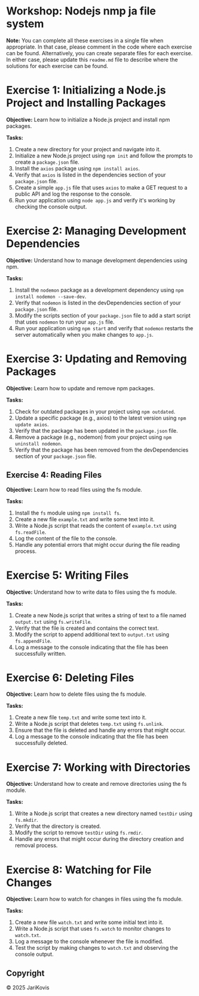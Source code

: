 # Workshop: Nodejs nmp ja file system

**Note:** You can complete all these exercises in a single file when appropriate. In that case, please comment in the code where each exercise can be found. Alternatively, you can create separate files for each exercise. In either case, please update this `readme.md` file to describe where the solutions for each exercise can be found.



# Exercise 1: Initializing a Node.js Project and Installing Packages
**Objective:** Learn how to initialize a Node.js project and install npm packages.

**Tasks:**
1. Create a new directory for your project and navigate into it.
2. Initialize a new Node.js project using `npm init` and follow the prompts to create a `package.json` file.
3. Install the `axios` package using `npm install axios`.
4. Verify that `axios` is listed in the dependencies section of your `package.json` file.
5. Create a simple `app.js` file that uses `axios` to make a GET request to a public API and log the response to the console.
6. Run your application using `node app.js` and verify it's working by checking the console output.


# Exercise 2: Managing Development Dependencies
**Objective:** Understand how to manage development dependencies using npm.

**Tasks:**
1. Install the `nodemon` package as a development dependency using `npm install nodemon --save-dev`.
2. Verify that `nodemon` is listed in the devDependencies section of your `package.json` file.
3. Modify the scripts section of your `package.json` file to add a start script that uses `nodemon` to run your `app.js` file.
4. Run your application using `npm start` and verify that `nodemon` restarts the server automatically when you make changes to `app.js`.

# Exercise 3: Updating and Removing Packages
**Objective:** Learn how to update and remove npm packages.

**Tasks:**
1. Check for outdated packages in your project using `npm outdated`.
2. Update a specific package (e.g., axios) to the latest version using `npm update axios`.
3. Verify that the package has been updated in the `package.json` file.
4. Remove a package (e.g., nodemon) from your project using `npm uninstall nodemon`.
5. Verify that the package has been removed from the devDependencies section of your `package.json` file.

## Exercise 4: Reading Files
**Objective:** Learn how to read files using the fs module.

**Tasks:**
1. Install the `fs` module using `npm install fs`.
2. Create a new file `example.txt` and write some text into it.
3. Write a Node.js script that reads the content of `example.txt` using `fs.readFile`.
4. Log the content of the file to the console.
5. Handle any potential errors that might occur during the file reading process.

# Exercise 5: Writing Files
**Objective:** Understand how to write data to files using the fs module.

**Tasks:**
1. Create a new Node.js script that writes a string of text to a file named `output.txt` using `fs.writeFile`.
2. Verify that the file is created and contains the correct text.
3. Modify the script to append additional text to `output.txt` using `fs.appendFile`.
4. Log a message to the console indicating that the file has been successfully written.

# Exercise 6: Deleting Files
**Objective:** Learn how to delete files using the fs module.

**Tasks:**
1. Create a new file `temp.txt` and write some text into it.
2. Write a Node.js script that deletes `temp.txt` using `fs.unlink`.
3. Ensure that the file is deleted and handle any errors that might occur.
4. Log a message to the console indicating that the file has been successfully deleted.

# Exercise 7: Working with Directories
**Objective:** Understand how to create and remove directories using the fs module.

**Tasks:**
1. Write a Node.js script that creates a new directory named `testDir` using `fs.mkdir`.
2. Verify that the directory is created.
3. Modify the script to remove `testDir` using `fs.rmdir`.
4. Handle any errors that might occur during the directory creation and removal process.

# Exercise 8: Watching for File Changes
**Objective:** Learn how to watch for changes in files using the fs module.

**Tasks:**
1. Create a new file `watch.txt` and write some initial text into it.
2. Write a Node.js script that uses `fs.watch` to monitor changes to `watch.txt`.
3. Log a message to the console whenever the file is modified.
4. Test the script by making changes to `watch.txt` and observing the console output.

## Copyright

© 2025 JariKovis